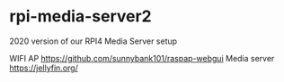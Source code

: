 # rpi-media-server2

2020 version of our RPI4 Media Server setup

WIFI AP         https://github.com/sunnybank101/raspap-webgui
Media server    https://jellyfin.org/
